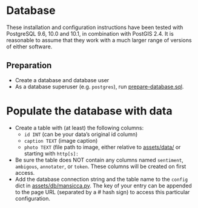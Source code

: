 # Database

These installation and configuration instructions have been tested with PostgreSQL 9.6, 10.0 and 10.1, in combination with PostGIS 2.4. It is reasonable to assume that they work with a much larger range of versions of either software.

## Preparation

- Create a database and database user
- As a database superuser (e.g. `postgres`), run [prepare-database.sql](./prepare-database.sql).

# Populate the database with data

- Create a table with (at least) the following columns:
    - `id INT` (can be your data’s original id column)
    - `caption TEXT` (image caption)
    - `photo TEXT` (file path to image, either relative to [assets/data/](../src/assets/data/) or starting with `http[s]:`
- Be sure the table does NOT contain any columns named `sentiment`, `ambigous`, `annotater`, or `token`. These columns will be created on first access.
- Add the database connection string and the table name to the `config` dict in [assets/db/mansicca.py](../src/assets/db/mansicca.py). The key of your entry can be appended to the page URL (separated by a # hash sign) to access this particular configuration.
